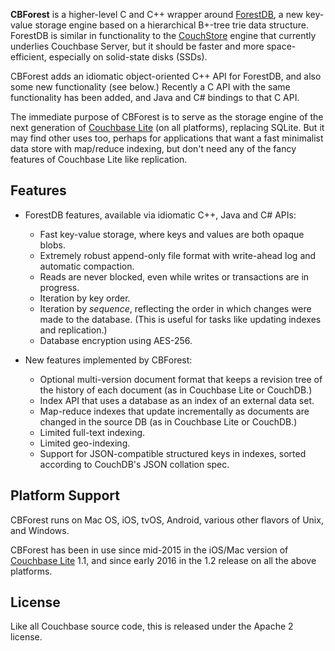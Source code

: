 **CBForest** is a higher-level C and C++ wrapper around [ForestDB][FDB], a new key-value storage engine based on a hierarchical B+-tree trie data structure. ForestDB is similar in functionality to the [CouchStore][COUCHSTORE] engine that currently underlies Couchbase Server, but it should be faster and more space-efficient, especially on solid-state disks (SSDs).

CBForest adds an idiomatic object-oriented C++ API for ForestDB, and also some new functionality (see below.) Recently a C API with the same functionality has been added, and Java and C# bindings to that C API.

The immediate purpose of CBForest is to serve as the storage engine of the next generation of [Couchbase Lite][CBL] (on all platforms), replacing SQLite. But it may find other uses too, perhaps for applications that want a fast minimalist data store with map/reduce indexing, but don't need any of the fancy features of Couchbase Lite like replication.

## Features

* ForestDB features, available via idiomatic C++, Java and C# APIs:
    * Fast key-value storage, where keys and values are both opaque blobs.
    * Extremely robust append-only file format with write-ahead log and automatic compaction.
    * Reads are never blocked, even while writes or transactions are in progress.
    * Iteration by key order.
    * Iteration by _sequence_, reflecting the order in which changes were made to the database. (This is useful for tasks like updating indexes and replication.)
    * Database encryption using AES-256.

* New features implemented by CBForest:
    * Optional multi-version document format that keeps a revision tree of the history of each document (as in Couchbase Lite or CouchDB.)
    * Index API that uses a database as an index of an external data set.
    * Map-reduce indexes that update incrementally as documents are changed in the source DB (as in Couchbase Lite or CouchDB.)
    * Limited full-text indexing.
    * Limited geo-indexing.
    * Support for JSON-compatible structured keys in indexes, sorted according to CouchDB's JSON collation spec.

## Platform Support

CBForest runs on Mac OS, iOS, tvOS, Android, various other flavors of Unix, and Windows.

CBForest has been in use since mid-2015 in the iOS/Mac version of [Couchbase Lite][CBL] 1.1, and since early 2016 in the 1.2 release on all the above platforms.

## License

Like all Couchbase source code, this is released under the Apache 2 license.

[FDB]: https://github.com/couchbase/forestdb
[CBL]: http://www.couchbase.com/nosql-databases/couchbase-mobile
[COUCHSTORE]: https://github.com/couchbase/couchstore
